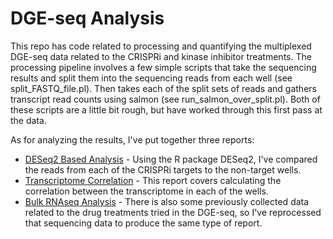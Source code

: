 # DGE-seq Analysis

This repo has code related to processing and quantifying the multiplexed DGE-seq data related to the CRISPRi and kinase inhibitor treatments. The processing pipeline involves a few simple scripts that take the sequencing results and split them into the sequencing reads from each well (see split_FASTQ_file.pl). Then takes each of the split sets of reads and gathers transcript read counts using salmon (see run_salmon_over_split.pl). Both of these scripts are a little bit rough, but have worked through this first pass at the data.

As for analyzing the results, I've put together three reports:

 * [DESeq2 Based Analysis](https://github.com/IDG-Kinase/DGE_seq_analysis/blob/master/analysis_reports/DESeq2/DESeq2_analysis.md) - Using the R package DESeq2, I've compared the reads from each of the CRISPRi targets to the non-target wells.
 * [Transcriptome Correlation](https://github.com/IDG-Kinase/DGE_seq_analysis/blob/master/analysis_reports/Correlation/DGE_seq_correlation.md) - This report covers calculating the correlation between the transcriptome in each of the wells.
 * [Bulk RNAseq Analysis](https://github.com/IDG-Kinase/DGE_seq_analysis/blob/master/analysis_reports/Bulk_compound_treatment/Bulk_DEseq2_analysis.md) - There is also some previously collected data related to the drug treatments tried in the DGE-seq, so I've reprocessed that sequencing data to produce the same type of report.
